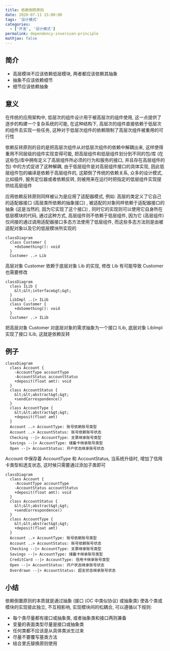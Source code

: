 ```yaml
---
title: 依赖倒转原则
date: 2020-07-11 15:00:00
tags: '设计模式'
categories:
  - ['开发', '设计模式']
permalink: dependency-inversion-principle
mathjax: false
---
```


## 简介

- 高层模块不应该依赖低层模块, 两者都应该依赖其抽象
- 抽象不应该依赖细节
- 细节应该依赖抽象

## 意义

在传统的应用架构中, 低层次的组件设计用于被高层次的组件使用, 这一点提供了逐步的构建一个复杂系统的可能, 在这种结构下, 高层次的组件直接依赖于低层次的组件去实现一些任务, 这种对于低层次组件的依赖限制了高层次组件被重用的可行性

依赖反转原则的目的是把高层次组件从对低层次组件的依赖中解耦出来, 这样使得重用不同层级的组件实现变得可能, 把高层组件和低层组件划分到不同的包/库 (在这些包/库中拥有定义了高层组件所必须的行为和服务的接口, 并且存在高层组件的包) 中的方式促进了这种解耦, 由于低层组件是对高层组件接口的具体实现, 因此低层组件包的编译是依赖于高层组件的, 这颠倒了传统的依赖关系, 众多的设计模式, 比如插件, 服务定位器或者依赖反转, 则被用来在运行时把指定的低层组件实现提供给高层组件

应用依赖反转原则同样被认为是应用了适配器模式, 例如: 高层的类定义了它自己的适配器接口 (高层类所依赖的抽象接口) , 被适配的对象同样依赖于适配器接口的抽象 (这是当然的, 因为它实现了这个接口) , 同时它的实现则可以使用它自身所在低层模块的代码, 通过这种方式, 高层组件则不依赖于低层组件, 因为它 (高层组件) 仅间接的通过调用适配器接口多态方法使用了低层组件, 而这些多态方法则是由被适配对象以及它的低层模块所实现的

```mermaid
classDiagram
  class Customer {
    +doSomething(): void
  }
  Customer ..> Lib
```

高层对象 Customer 依赖于底层对象 Lib 的实现, 修改 Lib 有可能导致 Customer 也需要修改

```mermaid
classDiagram
  class ILib {
    &lt;&lt;interface&gt;&gt;
  }
  LibImpl ..|> ILib
  class Customer {
    +doSomething(): void
  }
  Customer ..> ILib
```

把高层对象 Customer 对底层对象的需求抽象为一个接口 ILib, 底层对象 LibImpl 实现了接口 ILib, 这就是依赖反转

## 例子

```mermaid
classDiagram
  class Account {
    -AccountType accountType
    -AccountStatus accountStatus
    +deposit(float amt): void
  }
  class AccountStatus {
    &lt;&lt;abstract&gt;&gt;
    +sendCorrespondence()
  }
  class AccountType {
    &lt;&lt;abstract&gt;&gt;
    +deposit(float amt)
  }
  Account ..> AccountType: 账号依赖账号类型
  Account ..> AccountStatus: 账号依赖账号状态
  Checking --|> AccountType: 支票继承账号类型
  Savings --|> AccountType: 储蓄卡继承账号类型
  Open --|> AccountStatus: 开户状态继承账号状态
```

Account 中保存着 AccountType 和 AccountStatus, 当系统升级时, 增加了信用卡类型和透支状态, 这时候只需要通过添加子类即可

```mermaid
classDiagram
  class Account {
    -AccountType accountType
    -AccountStatus accountStatus
    +deposit(float amt): void
  }
  class AccountStatus {
    &lt;&lt;abstract&gt;&gt;
    +sendCorrespondence()
  }
  class AccountType {
    &lt;&lt;abstract&gt;&gt;
    +deposit(float amt)
  }
  Account ..> AccountType: 账号依赖账号类型
  Account ..> AccountStatus: 账号依赖账号状态
  Checking --|> AccountType: 支票继承账号类型
  Savings --|> AccountType: 储蓄卡继承账号类型
  CreditCard --|> AccountType: 信用卡继承账号类型
  Open --|> AccountStatus: 开户状态继承账号状态
  Overdrawn --|> AccountStatus: 超支状态继承账号状态
```

## 小结

依赖倒置原则的本质就是通过抽象 (接口 (OC 中类似协议) 或抽象类) 使各个类或模块的实现彼此独立, 不互相影响, 实现模块间的松耦合, 可以遵循以下规则:

- 每个类尽量都有接口或抽象类, 或者抽象类和接口两则兼备
- 变量的表面类型尽量是接口或抽象类
- 任何类都不应该是从具体类派生过来
- 尽量不要覆写基类方法
- 结合里氏替换原则使用
